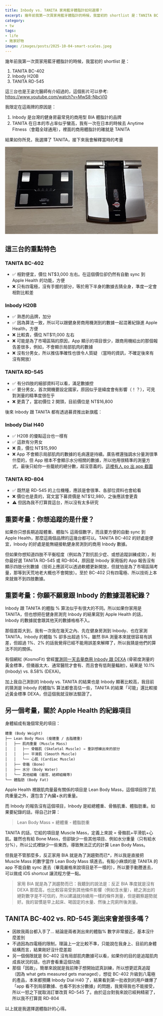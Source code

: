 ```yaml
---
title: Inbody vs. TANITA 家用藍牙體脂計如何選擇？
excerpt: 幾年前我第一次買家用藍牙體脂計的時候，我當初的 shortlist 是：TANITA BC-402, Inbody H20B, TANITA RD-545...
category:
- tw
tags:
- life
- 敗家好物
image: /images/posts/2025-10-04-smart-scales.jpeg
---
```


幾年前我第一次買家用藍牙體脂計的時候，我當初的 shortlist 是：

1. TANITA BC-402
2. Inbody H20B
3. TANITA RD-545

這三台也是王姿允醫師有介紹過的，這個影片可以參考: https://www.youtube.com/watch?v=MwS8-NbcVl0

我限定在這兩牌的原因是：

1. Inbody 是台灣的健身房最常見的商用型 BIA 體脂計的品牌
2. TANITA 在日本的市占率似乎蠻高，我有一次在日本的時候去 Anytime Fitness（會籍全球通用），裡面的商用體脂計的確就是 TANITA

結果如你所見，我選擇了 TANITA，接下來我會解釋當時的考量

![](/images/posts/2025-10-04-smart-scales.jpeg)

## 這三台的重點特色

### TANITA BC-402

- ✅ 相對便宜，價位 NT$3,000 左右。在這個價位卻仍然有自動 sync 到 Apple Health 的功能，方便
- ❌ 只有四電極，沒有手握的部分，等於用下半身的數據去猜全身，準度一定會相對比較差

### Inbody H20B

- ✅ 熟悉的品牌，加分
- ✅ 因為算法一致，所以可以跟健身房商用機測到的數據一起混著紀錄進 Apple Health，方便
- ❌ 比較貴，價位 NT$11,000 左右
- ❌ 可能是為了市場區隔的原因，App 顯示的項目很少，跟商用機給出的那個報告差很多，例如，不會顯示局部肌肉的數據
- ❌ 沒有分男女，所以推估準確性也很令人質疑 （當時的資訊，不確定後來有沒有開放）

### TANITA RD-545

- ✅ 有分四肢的細部資料可以看，滿足數據控
- ✅ 要分男女，首次開機要設定國家，原因似乎是緯度會有影響（！？），可見對測量的精準度很在乎
- ❌ 更貴了，當初價位 2 開頭，目前價位是 NT$16,800

後來 Inbody 跟 TANITA 都有透過募資推出新旗艦：

### Inbody Dial H40

- ✅ H20B 的優點這台也一樣有
- ✅ 這款有分男女
- ❌ 貴，價位 NT$15,990 
- ❌ App 不會顯示局部肌肉的數據的毛病還是持續。廣告裡還強調水分量測很準什麼的，但 App 根本不會顯示水分相關的數據，所以他用很精準的測量方式，最後只給你一些籠統的總分數，超沒意義的。[這裡有人 po 出 app 截圖](https://www.mobile01.com/topicdetail.php?f=293&t=7154211)

### TANITA RD-804

- ✅ 既然是 RD-545 的上位機種，應該是會很準、各部位資料也會給看
- ❌ 價位也是貴的，寫文當下募資價是 NT$12,980，之後應該會更貴
- ⚠️ 但因為我不打算買這台，所以沒有太多研究

## 重要考量：你想追蹤的是什麼？

如果你只想長期追蹤體重、體脂% 這兩個數字，而且要方便的自動 sync 到 Apple Health，那麼這兩個品牌的這幾台都可以。TANITA BC-402 的好處是便宜，Inbody 的好處是能無縫接軌健身房測到的商用 Inbody 數據。

但如果你想知道四肢不平衡程度（例如為了對抗肌少症、或想追蹤訓練成效），則你最好選 TANITA RD-545 或 RD-804，原因是 Inbody 家用版的 App 報告沒有顯示四肢分別數據（技術上應該可以透過軟體更新開放，但就怕是為了市場區隔考量，那等到天荒地老大概也不會開放）。至於 BC-402 只有四電極、所以技術上本來就做不到四肢數據。

## 重要考量：你願不願意跟 Inbody 的數據混著紀錄？

Inbody 跟 TANITA 的體脂 % 算法似乎有很大的不同。所以如果你家用是 TANITA，但也想把在健身房測完 Inbody 的結果寫到 Apple Health 的話，Inbody 的數據就會跟其他天的數據格格不入。

那個差距大到，我有一次我在幾天之內、先在健身房測到 Inbody、也在家測 TANITA，Inbody 的體脂 % 卻多出超過 5%，雖然 BIA 測量本來就很容易有誤差，但超過 1%、2% 的話我覺得已經不能用誤差來解釋了，所以我猜是他們的算法不同的關係。

有個網紅 (KosmoFit) 曾經[實測同一天去量商用 Inbody 跟 DEXA](https://www.youtube.com/watch?v=ofYvYzd9a_U) (骨密度測量的黃金標準，但儀器太大、通常醫院才會有、而且會有低劑量輻射)，結果是 10.1% (Inbody) vs. 8.58% (DEXA)。

加上我自己測到的 Inbody vs. TANITA 的結果也是 Inbody 顯著比較高，我目前的猜測是 Inbody 的體脂% 算法都會高估一些，TANITA 的結果「可能」還比較接近黃金標準 DEXA，但這個我就沒辦法驗證了。

## 另一個考量，關於 Apple Health 的紀錄項目

身體組成有幾個常見的項目：

```
體重 (Body Weight)
├── Lean Body Mass (瘦體重 / 去脂體重)
│   ├── 肌肉重量 (Muscle Mass)
│   │   ├── 骨骼肌 (Skeletal Muscle) → 重訓想練出來的部分
│   │   ├── 平滑肌 (Smooth Muscle)
│   │   └── 心肌 (Cardiac Muscle)
│   ├── 骨骼 (Bone)
│   ├── 水分 (Body Water)
│   └── 其他組織 (器官、結締組織等)
└── 體脂肪 (Body Fat)
```

Apple Health 裡跟肌肉量最有關係的項目是 Lean Body Mass，這個項目除了肌肉重量之外，還包含了內臟+水的重量。

而 Inbody 的報告沒有這個項目，Inbody 是給總體重、骨骼肌重、體脂肪重。如果要紀錄的話，得自己計算：

> Lean Body Mass = 總體重 - 體脂肪重

TANITA 的話，它給的項目是 Muscle Mass，定義上來說 = 骨骼肌+平滑肌+心肌。雖然也有給 Bone Mass，但卻缺少一些其他項目、例如水分重量（只有給水分%），所以公式裡缺少一些東西，導致無法正式的計算 Lean Body Mass。

但我是不管那麼多，反正家用 BIA 就是為了測趨勢而已*，所以我是直接把 Muscle Mass 的數字當作 Lean Body Mass 填進去。有點小麻煩的是 TANITA 的 app 不能自動 sync 進去（畢竟嚴格來說項目是不一樣的），所以要手動謄進去，可以做成 iOS shortcut 讓流程方便一點。

> 家用 BIA 就是為了測趨勢而已：我聽到的說法是：反正 BIA 準度就是沒有 DEXA 那麼高，也比較容易受到其他條件影響（例如含水量），總之測出的絕對數字是不可信的，所以建議就持續用一樣的條件測量，但是觀察趨勢就好。我的習慣是早上起床、喝固定的水量、然後上完廁所後測量。

## TANITA BC-402 vs. RD-545 測出來會差很多嗎？

- 因故我兩台都入手了... 結論是兩者測出來的體脂% 數字非常接近，基本沒什麼差別
- 不過因為四電極的限制，理論上一定比較不準，只能說在我身上、目前的身體結構而言，結果剛好沒什麼差距
- 另一個侷限就是 BC-402 沒有局部肌肉數據可以看，如果你的目的是追蹤肌肉成長狀況的話，也許會看重這個功能
- 那個「因故」，簡單來說就是我前陣子想開始認真訓練，所以想更認真追蹤（因為 what gets measured gets managed），想從 BC-402 升級到八電極的產品，本來都預購 Inbody Dial H40 了，結果看到第一批收到的用戶嫌爆了「app 看不到局部數據、也看不到水分數據」的問題，我覺得我也不能接受，所以一怒之下就取消訂單改買 RD-545 了。由於這台對我來說已經夠精密了，所以我不打算買 RD-804

以上就是我選擇選體脂計的心得。
